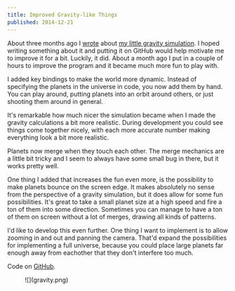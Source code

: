 ```yaml
---
title: Improved Gravity-like Things
published: 2014-12-21
---
```


About three months ago I [wrote][] about
[my little gravity simulation][gravity]. I hoped writing something about it and
putting it on GitHub would help motivate me to improve it for a bit. Luckily, it
did. About a month ago I put in a couple of hours to improve the program and it
became much more fun to play with.

I added key bindings to make the world more dynamic. Instead of specifying the
planets in the universe in code, you now add them by hand. You can play around,
putting planets into an orbit around others, or just shooting them around in
general.

It's remarkable how much nicer the simulation became when I made the gravity
calculations a bit more realistic. During development you could see things come
together nicely, with each more accurate number making everything look a bit
more realistic.

Planets now merge when they touch each other. The merge mechanics are a little
bit tricky and I seem to always have some small bug in there, but it works
pretty well.

One thing I added that increases the fun even more, is the possibility to make
planets bounce on the screen edge. It makes absolutely no sense from the
perspective of a gravity simulation, but it does allow for some fun
possibilities. It's great to take a small planet size at a high speed and fire a
ton of them into some direction. Sometimes you can manage to have a ton of them
on screen without a lot of merges, drawing all kinds of patterns.

I'd like to develop this even further. One thing I want to implement is to allow
zooming in and out and panning the camera. That'd expand the possibilities for
implementing a full universe, because you could place large planets far enough
away from eachother that they don't interfere too much.

Code on [GitHub][gravity].

<figure>![](gravity.png)</figure>

[wrote]: /blog/gravity-like-things/
[gravity]: https://github.com/jorams/gravity

